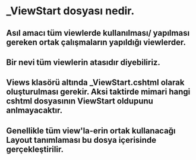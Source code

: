 # _ViewStart dosyası nedir.
## Asıl amacı tüm viewlerde kullanılması/ yapılması gereken ortak çalışmaların yapıldığı viewlerder.
## Bir nevi tüm viewlerin atasıdır diyebiliriz.
## Views klasörü altında _ViewStart.cshtml olarak oluşturulması gerekir. Aksi taktirde mimari hangi cshtml dosyasının ViewStart oldupunu anlmayacaktır.
## Genellikle tüm  view'la-erin ortak kullanacağı Layout tanımlaması bu dosya içerisinde gerçekleştirilir.